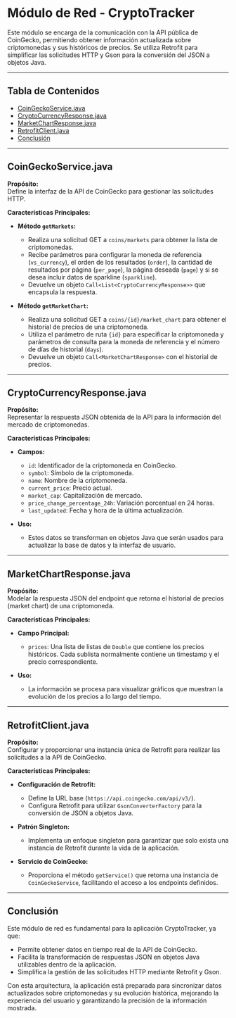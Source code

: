 # Módulo de Red - CryptoTracker

Este módulo se encarga de la comunicación con la API pública de CoinGecko, permitiendo obtener información actualizada sobre criptomonedas y sus históricos de precios. Se utiliza Retrofit para simplificar las solicitudes HTTP y Gson para la conversión del JSON a objetos Java.

---

## Tabla de Contenidos

- [CoinGeckoService.java](#coingeckoservicejava)
- [CryptoCurrencyResponse.java](#cryptocurrencyresponsejava)
- [MarketChartResponse.java](#marketchartresponsejava)
- [RetrofitClient.java](#retrofitclientjava)
- [Conclusión](#conclusión)

---

## CoinGeckoService.java

**Propósito:**  
Define la interfaz de la API de CoinGecko para gestionar las solicitudes HTTP.

**Características Principales:**

- **Método `getMarkets`:**
    - Realiza una solicitud GET a `coins/markets` para obtener la lista de criptomonedas.
    - Recibe parámetros para configurar la moneda de referencia (`vs_currency`), el orden de los resultados (`order`), la cantidad de resultados por página (`per_page`), la página deseada (`page`) y si se desea incluir datos de sparkline (`sparkline`).
    - Devuelve un objeto `Call<List<CryptoCurrencyResponse>>` que encapsula la respuesta.

- **Método `getMarketChart`:**
    - Realiza una solicitud GET a `coins/{id}/market_chart` para obtener el historial de precios de una criptomoneda.
    - Utiliza el parámetro de ruta `{id}` para especificar la criptomoneda y parámetros de consulta para la moneda de referencia y el número de días de historial (`days`).
    - Devuelve un objeto `Call<MarketChartResponse>` con el historial de precios.

---

## CryptoCurrencyResponse.java

**Propósito:**  
Representar la respuesta JSON obtenida de la API para la información del mercado de criptomonedas.

**Características Principales:**

- **Campos:**
    - `id`: Identificador de la criptomoneda en CoinGecko.
    - `symbol`: Símbolo de la criptomoneda.
    - `name`: Nombre de la criptomoneda.
    - `current_price`: Precio actual.
    - `market_cap`: Capitalización de mercado.
    - `price_change_percentage_24h`: Variación porcentual en 24 horas.
    - `last_updated`: Fecha y hora de la última actualización.

- **Uso:**
    - Estos datos se transforman en objetos Java que serán usados para actualizar la base de datos y la interfaz de usuario.

---

## MarketChartResponse.java

**Propósito:**  
Modelar la respuesta JSON del endpoint que retorna el historial de precios (market chart) de una criptomoneda.

**Características Principales:**

- **Campo Principal:**
    - `prices`: Una lista de listas de `Double` que contiene los precios históricos. Cada sublista normalmente contiene un timestamp y el precio correspondiente.

- **Uso:**
    - La información se procesa para visualizar gráficos que muestran la evolución de los precios a lo largo del tiempo.

---

## RetrofitClient.java

**Propósito:**  
Configurar y proporcionar una instancia única de Retrofit para realizar las solicitudes a la API de CoinGecko.

**Características Principales:**

- **Configuración de Retrofit:**
    - Define la URL base (`https://api.coingecko.com/api/v3/`).
    - Configura Retrofit para utilizar `GsonConverterFactory` para la conversión de JSON a objetos Java.

- **Patrón Singleton:**
    - Implementa un enfoque singleton para garantizar que solo exista una instancia de Retrofit durante la vida de la aplicación.

- **Servicio de CoinGecko:**
    - Proporciona el método `getService()` que retorna una instancia de `CoinGeckoService`, facilitando el acceso a los endpoints definidos.

---

## Conclusión

Este módulo de red es fundamental para la aplicación CryptoTracker, ya que:
- Permite obtener datos en tiempo real de la API de CoinGecko.
- Facilita la transformación de respuestas JSON en objetos Java utilizables dentro de la aplicación.
- Simplifica la gestión de las solicitudes HTTP mediante Retrofit y Gson.

Con esta arquitectura, la aplicación está preparada para sincronizar datos actualizados sobre criptomonedas y su evolución histórica, mejorando la experiencia del usuario y garantizando la precisión de la información mostrada.

